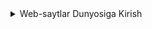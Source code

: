 <details>
    <summary>Web-saytlar Dunyosiga Kirish</summary>
# MODUL 1: Web-saytlar Dunyosiga Kirish

## 1.1 Web-saytlar nima va qanday ishlaydi?

### Web-sayt nima?

Web-sayt (Website) - bu internetda joylashgan bir nechta bog'langan sahifalar to'plamidir. Masalan, Google, YouTube, Wikipedia - bularning barchasi web-saytlardir.

**Oddiy misol bilan tushuntiramiz:**
- Web-sayt xuddi kitobga o'xshaydi
- Har bir sahifa (webpage) - kitobning bir varaqiga o'xshaydi  
- Sahifalar orasida havolalar (links) bor - bu xuddi kitobdagi mundarijaga o'xshaydi

### Web-saytlar qanday ishlaydi?

Web-saytlar maxsus kompyuterlar - **server**larda saqlanadi. Biz o'z kompyuterimizdan internet orqali shu serverlarga murojaat qilamiz.

**Bu jarayon quyidagicha ishlaydi:**

1. **Siz manzil kiritasiz** - masalan: www.google.com
2. **Sizning kompyuteringiz so'rov yuboradi** - "Google sahifasini ko'rsating"
3. **Server javob beradi** - Google sahifasini yuboradi
4. **Brauzer sahifani ko'rsatadi** - siz sahifani ko'rasiz

```
Sizning kompyuter → Internet → Server → Web-sahifa → Brauzer → Siz ko'rasiz
```

### Web-saytlar nimalardan iborat?

Har bir web-sahifa asosan uchta qismdan iborat:

1. **Matn va rasm** - siz ko'radigan ma'lumotlar
2. **Dizayn va ranglar** - sahifaning chiroyli ko'rinishi  
3. **Interaktivlik** - tugmalar, formalar, animatsiyalar

---

## 1.2 Brauzer va Web-sahifalar

### Brauzer (Browser) nima?

**Brauzer** - bu web-sahifalarni ko'rish uchun maxsus dastur. Bu sizning internet oynangizdir.

**Mashhur brauzerlar:**
- **Google Chrome** 🌐
- **Safari** 🦁 (Apple kompyuterlarda)
- **Firefox** 🦊
- **Microsoft Edge** 🔷

### Brauzer qanday ishlaydi?

Brauzer - bu tarjimon kabi. U web-sahifaning kodini olib, uni siz tushuna oladigan ko'rinishga aylantiradi.

**Misol:**
```
Kod: <h1>Salom Dunyo!</h1>
Brauzer ko'rsatadi: SALOM DUNYO! (katta harflar bilan)
```

### Web-sahifa nima?

**Web-sahifa** - bu internet orqali ko'riladigan bitta hujjat. Har bir sahifada turli ma'lumotlar bo'lishi mumkin:

- **Matn** - maqolalar, yangiliklar
- **Rasmlar** - fotosuratlar, chizmalar  
- **Video** - filmlar, darsliklar
- **Havolalar** - boshqa sahifalarga o'tish
- **Formalar** - ma'lumot kiritish uchun

### Sahifa manzili (URL)

Har bir web-sahifaning o'z manzili bor - **URL** (Uniform Resource Locator).

**URL qismlari:**
```
https://www.google.com/search?q=dasturlash
│       │     │        │     │
│       │     │        │     └─ Qidiruv so'zi
│       │     │        └─ Sahifa nomi
│       │     └─ Sayt nomi
│       └─ Domen
└─ Protokol (xavfsizlik)
```

---

## 1.3 HTML va CSS nima?

### HTML - Sahifaning Asosi

**HTML** (HyperText Markup Language) - bu web-sahifaning asosiy tuzilishini yaratish tilidir.

**HTML nima qiladi:**
- Matnni tashkil etadi
- Sarlavhalar yaratadi
- Ro'yxatlar qo'shadi
- Rasmlar joylashtiradi
- Havolalar qo'yadi

**HTML - bu xuddi uy qurish kabi:**
- HTML = Uyning asosi, devorlari, eshik-derazalar
- CSS = Uyni bo'yash, bezatish, mebel qo'yish

### HTML Tag'lari

HTML **tag**'lar (belgilar) yordamida ishlaydi. Tag'lar `< >` ichida yoziladi.

**Asosiy tag'lar:**
```html
<h1>Katta sarlavha</h1>
<p>Oddiy matn paragraf</p>
<img>Rasm qo'yish uchun</img>
<a>Havola yaratish uchun</a>
```

### CSS - Chiroyli Dizayn

**CSS** (Cascading Style Sheets) - bu web-sahifani chiroyli qilish tilidir.

**CSS nima qiladi:**
- Ranglarni o'zgartiradi
- Shriftlarni tanlaydi  
- Elementlarni joylashtirishadi
- Animatsiya qo'shadi
- Responsive (moslashuvchan) qiladi

**CSS misoli:**
```css
h1 {
    color: blue;        /* Matn rangi ko'k */
    font-size: 24px;    /* Matn o'lchami */
    text-align: center; /* Markazga joylashtirish */
}
```

### HTML va CSS qanday birga ishlaydi?

1. **HTML** sahifaning skeletini yaratadi
2. **CSS** bu skeletni go'zal libos bilan bezatadi

**Misol:**
```html
<!-- HTML: Tuzilish -->
<h1>Mening Web-saytim</h1>
<p>Bu mening birinchi sahifam!</p>

<!-- CSS: Dizayn -->
<style>
h1 { color: red; }
p { color: green; }
</style>
```

**Natija:** "Mening Web-saytim" qizil rangda, "Bu mening birinchi sahifam!" yashil rangda ko'rinadi.
</details>